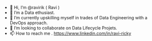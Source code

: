 - 👋 Hi, I’m @ravirik ( Ravi )
- 👀 I’m a Data ethusiast.
- 🌱 I’m currently upskilling myself in trades of Data Engineering with a DevOps approach.
- 💞️ I’m looking to collaborate on Data Lifecycle Projets.
- 📫 How to reach me . https://www.linkedin.com/in/ravi-ricky

<!---
ravirik/ravirik is a ✨ special ✨ repository because its `README.md` (this file) appears on your GitHub profile.
You can click the Preview link to take a look at your changes.
--->
